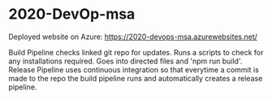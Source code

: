 <h1>2020-DevOp-msa</h1>

Deployed website on Azure: https://2020-devops-msa.azurewebsites.net/

Build Pipeline checks linked git repo for updates. Runs a scripts to check for any installations required. Goes into directed files and 'npm run build'.
Release Pipeline uses continuous integration so that everytime a commit is made to the repo the build pipeline runs and automatically creates a release pipeline.
